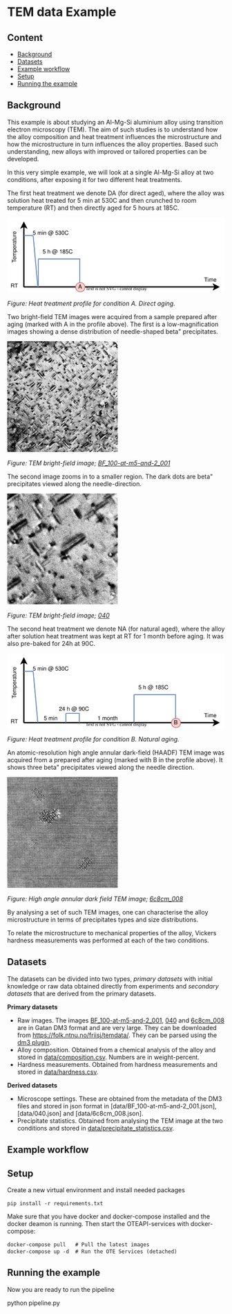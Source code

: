 TEM data Example
================

Content
-------
- [Background](#background)
- [Datasets](#datasets)
- [Example workflow](#example-workflow)
- [Setup](#setup)
- [Running the example](#running-the-example)


Background
----------
This example is about studying an Al-Mg-Si aluminium alloy using
transition electron microscopy (TEM).  The aim of such studies is to
understand how the alloy composition and heat treatment influences the
microstructure and how the microstructure in turn influences the alloy
properties.  Based such understanding, new alloys with improved or
tailored properties can be developed.

In this very simple example, we will look at a single Al-Mg-Si alloy
at two conditions, after exposing it for two different heat treatments.

The first heat treatment we denote DA (for direct aged), where the
alloy was solution heat treated for 5 min at 530C and then crunched to
room temperature (RT) and then directly aged for 5 hours at 185C.

![profile-DA](figs/profile-DA.svg)

*Figure: Heat treatment profile for condition A.  Direct aging.*

Two bright-field TEM images were acquired from a sample prepared after
aging (marked with A in the profile above).  The first is a
low-magnification images showing a dense distribution of needle-shaped
beta" precipitates.

![Overview, direct aging](figs/BF_100-at-m5-and-2_001.png)

*Figure: TEM bright-field image; [BF_100-at-m5-and-2_001]*

The second image zooms in to a smaller region.  The dark dots are
beta" precipitates viewed along the needle-direction.

![zoom, direct aging](figs/040.png)

*Figure: TEM bright-field image; [040]*

The second heat treatment we denote NA (for natural aged), where the
alloy after solution heat treatment was kept at RT for 1 month before
aging.  It was also pre-baked for 24h at 90C.

![profile-NA](figs/profile-NA.svg)

*Figure: Heat treatment profile for condition B.  Natural aging.*

An atomic-resolution high angle annular dark-field (HAADF) TEM image
was acquired from a prepared after aging (marked with B in the profile
above).  It shows three beta" precipitates viewed along the needle
direction.

![pre-baked](figs/6c8cm_008.png)

*Figure: High angle annular dark field TEM image; [6c8cm_008]*

By analysing a set of such TEM images, one can characterise the alloy
microstructure in terms of precipitates types and size distributions.

To relate the microstructure to mechanical properties of the alloy,
Vickers hardness measurements was performed at each of the two
conditions.


Datasets
--------
The datasets can be divided into two types, *primary datasets* with
initial knowledge or raw data obtained directly from experiments and
*secondary datasets* that are derived from the primary datasets.

**Primary datasets**
- Raw images.  The images [BF_100-at-m5-and-2_001], [040] and [6c8cm_008]
  are in Gatan DM3 format and are very large.  They can be downloaded from
  https://folk.ntnu.no/friisj/temdata/.  They can be parsed using the
  [dm3 plugin].
- Alloy composition.  Obtained from a chemical analysis of the alloy and
  stored in [data/composition.csv].  Numbers are in weight-percent.
- Hardness measurements.  Obtained from hardness measurements and stored
  in [data/hardness.csv].

**Derived datasets**
- Microscope settings. These are obtained from the metadata of the DM3 files
  and stored in json format in [data/BF_100-at-m5-and-2_001.json], [data/040.json]
  and [data/6c8cm_008.json].
- Precipitate statistics.  Obtained from analysing the TEM image at the two
  conditions and stored in [data/precipitate_statistics.csv].


Example workflow
----------------


Setup
-----
Create a new virtual environment and install needed packages

    pip install -r requirements.txt

Make sure that you have docker and docker-compose installed and the docker deamon is running.
Then start the OTEAPI-services with docker-compose:

    docker-compose pull   # Pull the latest images
    docker-compose up -d  # Run the OTE Services (detached)


Running the example
-------------------
Now you are ready to run the pipeline

   python pipeline.py


[BF_100-at-m5-and-2_001]: https://folk.ntnu.no/friisj/temdata/BF_100-at-m5-and-2_001.dm3
[040]: https://folk.ntnu.no/friisj/temdata/040.dm3
[6c8cm_008]: https://folk.ntnu.no/friisj/temdata/6c8cm_008.dm3
[oteapi-services]: https://github.com/EMMC-ASBL/oteapi-services

[dm3 plugin]: plugins/dm3.py
[data/composition.csv]: data/composition.csv
[data/precipitate_statistics.csv]: data/precipitate_statistics.csv
[data/hardness.csv]: data/hardness.csv

